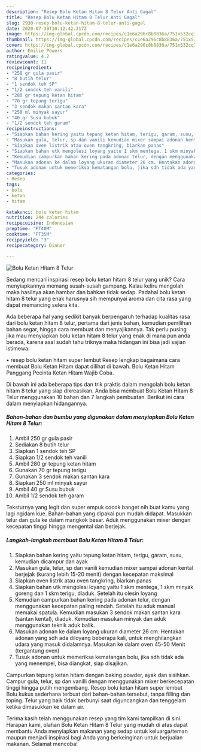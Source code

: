 ```yaml
---
description: "Resep Bolu Ketan Hitam 8 Telur Anti Gagal"
title: "Resep Bolu Ketan Hitam 8 Telur Anti Gagal"
slug: 2930-resep-bolu-ketan-hitam-8-telur-anti-gagal
date: 2020-07-30T10:12:42.317Z
image: https://img-global.cpcdn.com/recipes/c1e6a296c8b8836a/751x532cq70/bolu-ketan-hitam-8-telur-foto-resep-utama.jpg
thumbnail: https://img-global.cpcdn.com/recipes/c1e6a296c8b8836a/751x532cq70/bolu-ketan-hitam-8-telur-foto-resep-utama.jpg
cover: https://img-global.cpcdn.com/recipes/c1e6a296c8b8836a/751x532cq70/bolu-ketan-hitam-8-telur-foto-resep-utama.jpg
author: Emilie Powers
ratingvalue: 4.2
reviewcount: 11
recipeingredient:
- "250 gr gula pasir"
- "8 butih telur"
- "1 sendok teh SP"
- "1/2 sendok teh vanili"
- "280 gr tepung ketan hitam"
- "70 gr tepung terigu"
- "3 sendok makan santan kara"
- "250 ml minyak sayur"
- "40 gr Susu bubuk"
- "1/2 sendok teh garam"
recipeinstructions:
- "Siapkan bahan kering yaitu tepung ketan hitam, terigu, garam, susu, kemudian dicampur dan ayak"
- "Masukan gula, telur, sp dan vanili kemudian mixer sampai adonan kental berjejak (kurang lebih 15-20 menit) dengan kecepatan maksimal"
- "Siapkan oven listrik atau oven tangkring, biarkan panas"
- "Siapkan bahan utk mengolesi loyang yaitu 1 skm mentega, 1 skm minyak goreng dan 1 skm terigu, diaduk. Setelah itu olesin loyang"
- "Kemudian campurkan bahan kering pada adonan telur, dengan menggunakan kecepatan paling rendah. Setelah itu aduk manual memakai spatula. Kemudian masukan 3 sendok makan santan kara (santan kental), diaduk. Kemudian masukan minyak dan aduk menggunakan teknik aduk balik."
- "Masukan adonan ke dalam loyang ukuran diameter 26 cm. Hentakan adonan yang sdh ada diloyang beberapa kali, untuk menghilangkan udara yang masuk didalamnya. Masukan ke dalam oven 45-50 Menit (tergantung oven)"
- "Tusuk adonan untuk memeriksa kematangan bolu, jika sdh tidak ada yang menempel, bisa diangkat, siap disajikan."
categories:
- Resep
tags:
- bolu
- ketan
- hitam

katakunci: bolu ketan hitam 
nutrition: 244 calories
recipecuisine: Indonesian
preptime: "PT40M"
cooktime: "PT35M"
recipeyield: "3"
recipecategory: Dinner

---
```



![Bolu Ketan Hitam 8 Telur](https://img-global.cpcdn.com/recipes/c1e6a296c8b8836a/751x532cq70/bolu-ketan-hitam-8-telur-foto-resep-utama.jpg)

Sedang mencari inspirasi resep bolu ketan hitam 8 telur yang unik? Cara menyiapkannya memang susah-susah gampang. Kalau keliru mengolah maka hasilnya akan hambar dan bahkan tidak sedap. Padahal bolu ketan hitam 8 telur yang enak harusnya sih mempunyai aroma dan cita rasa yang dapat memancing selera kita.

Ada beberapa hal yang sedikit banyak berpengaruh terhadap kualitas rasa dari bolu ketan hitam 8 telur, pertama dari jenis bahan, kemudian pemilihan bahan segar, hingga cara membuat dan menyajikannya. Tak perlu pusing jika mau menyiapkan bolu ketan hitam 8 telur yang enak di mana pun anda berada, karena asal sudah tahu triknya maka hidangan ini bisa jadi sajian istimewa.

• resep bolu ketan hitam super lembut Resep lengkap bagaimana cara membuat Bolu Ketan Hitam dapat dilihat di bawah. Bolu Ketan Hitam Panggang Pecinta Ketan Hitam Wajib Coba.


Di bawah ini ada beberapa tips dan trik praktis dalam mengolah bolu ketan hitam 8 telur yang siap dikreasikan. Anda bisa membuat Bolu Ketan Hitam 8 Telur menggunakan 10 bahan dan 7 langkah pembuatan. Berikut ini cara dalam menyiapkan hidangannya.

<!--inarticleads1-->

##### Bahan-bahan dan bumbu yang digunakan dalam menyiapkan Bolu Ketan Hitam 8 Telur:

1. Ambil 250 gr gula pasir
1. Sediakan 8 butih telur
1. Siapkan 1 sendok teh SP
1. Siapkan 1/2 sendok teh vanili
1. Ambil 280 gr tepung ketan hitam
1. Gunakan 70 gr tepung terigu
1. Gunakan 3 sendok makan santan kara
1. Siapkan 250 ml minyak sayur
1. Ambil 40 gr Susu bubuk
1. Ambil 1/2 sendok teh garam


Teksturnya yang legit dan super empuk cocok banget nih buat kamu yang lagi ngidam kue. Bahan-bahan yang dipakai pun mudah didapat. Masukkan telur dan gula ke dalam mangkok besar. Aduk menggunakan mixer dengan kecepatan tinggi hingga mengental dan berjejak. 

<!--inarticleads2-->

##### Langkah-langkah membuat Bolu Ketan Hitam 8 Telur:

1. Siapkan bahan kering yaitu tepung ketan hitam, terigu, garam, susu, kemudian dicampur dan ayak
1. Masukan gula, telur, sp dan vanili kemudian mixer sampai adonan kental berjejak (kurang lebih 15-20 menit) dengan kecepatan maksimal
1. Siapkan oven listrik atau oven tangkring, biarkan panas
1. Siapkan bahan utk mengolesi loyang yaitu 1 skm mentega, 1 skm minyak goreng dan 1 skm terigu, diaduk. Setelah itu olesin loyang
1. Kemudian campurkan bahan kering pada adonan telur, dengan menggunakan kecepatan paling rendah. Setelah itu aduk manual memakai spatula. Kemudian masukan 3 sendok makan santan kara (santan kental), diaduk. Kemudian masukan minyak dan aduk menggunakan teknik aduk balik.
1. Masukan adonan ke dalam loyang ukuran diameter 26 cm. Hentakan adonan yang sdh ada diloyang beberapa kali, untuk menghilangkan udara yang masuk didalamnya. Masukan ke dalam oven 45-50 Menit (tergantung oven)
1. Tusuk adonan untuk memeriksa kematangan bolu, jika sdh tidak ada yang menempel, bisa diangkat, siap disajikan.


Campurkan tepung ketan hitam dengan baking powder, ayak dan sisihkan. Campur gula, telur, sp dan vanilli dengan menggunakan mixer berkecepatan tinggi hingga putih mengembang. Resep bolu ketan hitam super lembut Bolu kukus sederhana terbuat dari bahan-bahan tersebut, tanpa filling dan toping. Telur yang baik tidak berbunyi saat diguncangkan dan tenggelam ketika dimasukkan ke dalam air. 

Terima kasih telah menggunakan resep yang tim kami tampilkan di sini. Harapan kami, olahan Bolu Ketan Hitam 8 Telur yang mudah di atas dapat membantu Anda menyiapkan makanan yang sedap untuk keluarga/teman maupun menjadi inspirasi bagi Anda yang berkeinginan untuk berjualan makanan. Selamat mencoba!
